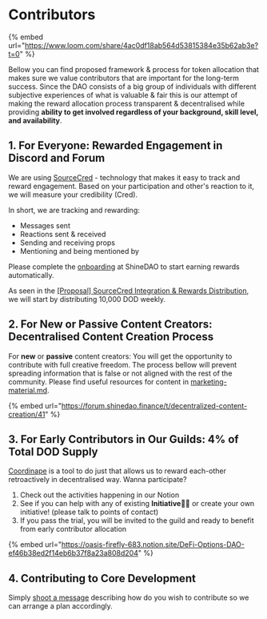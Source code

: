 # Contributors

{% embed url="https://www.loom.com/share/4ac0df18ab564d53815384e35b62ab3e?t=0" %}

Bellow you can find proposed framework & process for token allocation that makes sure we value contributors that are important for the long-term success. Since the DAO consists of a big group of individuals with different subjective experiences of what is valuable & fair this is our attempt of making the reward allocation process transparent & decentralised while providing **ability to get involved regardless of your background, skill level, and availability**.

## 1. For Everyone: Rewarded Engagement in Discord and Forum

We are using [SourceCred](https://sourcecred.io) - technology that makes it easy to track and reward engagement. Based on your participation and other's reaction to it, we will measure your credibility (Cred).

In short, we are tracking and rewarding:

* Messages sent
* Reactions sent & received
* Sending and receiving props
* Mentioning and being mentioned by

Please complete the [onboarding](https://shinedao.finance/onboarding/) at ShineDAO to start earning rewards automatically.

As seen in the [\[Proposal\] SourceCred Integration & Rewards Distribution](https://snapshot.org/#/defioptionsdao.eth/proposal/QmZFsejaToqzJyQknkVk9aHv74Uo68kfp1tEgTrXvEMv5w), we will start by distributing 10,000 DOD weekly.

## 2. For New or Passive Content Creators: Decentralised Content Creation Process

For **new** or **passive** content creators: You will get the opportunity to contribute with full creative freedom. The process bellow will prevent spreading information that is false or not aligned with the rest of the community. Please find useful resources for content in [marketing-material.md](marketing-material.md "mention").

{% embed url="https://forum.shinedao.finance/t/decentralized-content-creation/41" %}

## 3. For Early Contributors in Our Guilds: 4% of Total DOD Supply

[Coordinape](https://coordinape.com) is a tool to do just that allows us to reward each-other retroactively in decentralised way. Wanna participate?

1. Check out the activities happening in our Notion
2. See if you can help with any of existing **Initiative🧑‍🚀**  or create your own initiative! (please talk to points of contact)
3. If you pass the trial, you will be invited to the guild and ready to benefit from early contributor allocation

{% embed url="https://oasis-firefly-683.notion.site/DeFi-Options-DAO-ef46b38ed2f14eb6b37f8a23a808d204" %}

## 4. Contributing to Core Development

Simply [shoot a message](mailto:defi-options@protonmail.com?subject=DeFiOptions%20%7C%20Interested%20Contributor) describing how do you wish to contribute so we can arrange a plan accordingly.
